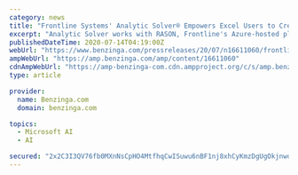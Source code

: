 ```yaml
---
category: news
title: "Frontline Systems' Analytic Solver® Empowers Excel Users to Create and Deploy Analytic Models to the Azure Cloud"
excerpt: "Analytic Solver works with RASON, Frontline's Azure-hosted platform ... management suite\" that supports the full range of business rules, forecasting, machine learning, optimization and simulation methods, from small models to large, multi-stage analytics ..."
publishedDateTime: 2020-07-14T04:19:00Z
webUrl: "https://www.benzinga.com/pressreleases/20/07/n16611060/frontline-systems-analytic-solver-empowers-excel-users-to-create-and-deploy-analytic-models-to-the"
ampWebUrl: "https://amp.benzinga.com/amp/content/16611060"
cdnAmpWebUrl: "https://amp-benzinga-com.cdn.ampproject.org/c/s/amp.benzinga.com/amp/content/16611060"
type: article

provider:
  name: Benzinga.com
  domain: benzinga.com

topics:
  - Microsoft AI
  - AI

secured: "2x2C3I3QV76fb0MXnNsCpHO4MtfhqCwISuwu6nBF1nj8xhCyKmzDgUgOkjnwqlU+vIEanC3DOX9HICA2hogSkLsC9riIEqzYWZFrwwA8LY1p/mXdd0J5ppkpkQ4rxIMdOt+20aBdh6Yxtkayq4fHtNHLWdHRJAVssNDRIPsDbnkYmlqq2ZBQ+zUurPsp6OlvHqrpSBENTpb4hnxo1L5+foRIffF+3XspcgapC0fY770NJFZ3qqjZww8DKiI5sZkB/+ZIPmuejNuPG7DllX20eA83bab2ETWNsD8rnJI5Vo9wWFL6lPtwZFyvZOIlTfcYjLYBQSZ9IWJiAEWNtkyvBw==;UKd1ZUHXFGN/LKePEFIrHg=="
---
```



